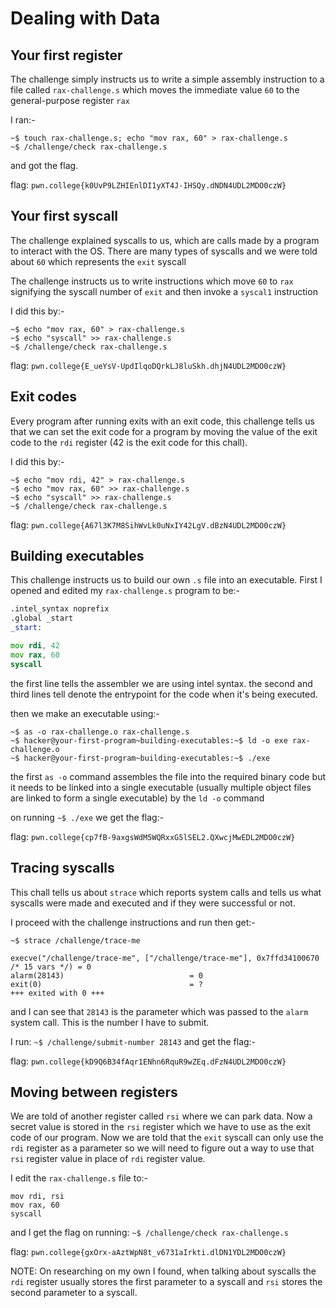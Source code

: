 # Dealing with Data


## Your first register

The challenge simply instructs us to write a simple assembly instruction to a file called `rax-challenge.s` which moves the immediate value `60` to the general-purpose register `rax`

I ran:-

```
~$ touch rax-challenge.s; echo "mov rax, 60" > rax-challenge.s
~$ /challenge/check rax-challenge.s

```

and got the flag.

flag: `pwn.college{k0UvP9LZHIEnlDI1yXT4J-IHSQy.dNDN4UDL2MDO0czW}`


## Your first syscall

The challenge explained syscalls to us, which are calls made by a program to interact with the OS. There are many types of syscalls and we were told about `60` which represents the `exit` syscall

The challenge instructs us to write instructions which move `60` to `rax` signifying the syscall number of `exit` and then invoke a `syscal1` instruction

I did this by:-

```
~$ echo "mov rax, 60" > rax-challenge.s
~$ echo "syscall" >> rax-challenge.s
~$ /challenge/check rax-challenge.s

```

flag: `pwn.college{E_ueYsV-UpdIlqoDQrkLJ8luSkh.dhjN4UDL2MDO0czW}`


## Exit codes


Every program after running exits with an exit code, this challenge tells us that we can set the exit code for a program by moving the value of the exit code to the `rdi` register (42 is the exit code for this chall).

I did this by:- 


```
~$ echo "mov rdi, 42" > rax-challenge.s
~$ echo "mov rax, 60" >> rax-challenge.s
~$ echo "syscall" >> rax-challenge.s
~$ /challenge/check rax-challenge.s

```

flag: `pwn.college{A67l3K7M8SihWvLk0uNxIY42LgV.dBzN4UDL2MDO0czW}`	


## Building executables

This challenge instructs us to build our own `.s` file into an executable. First I opened and edited my `rax-challenge.s` program to be:-


```asm
.intel_syntax noprefix
.global _start
_start:

mov rdi, 42
mov rax, 60
syscall
```

the first line tells the assembler we are using intel syntax.
the second and third lines tell denote the entrypoint for the code when it's being executed.

then we make an executable using:-


```
~$ as -o rax-challenge.o rax-challenge.s
~$ hacker@your-first-program~building-executables:~$ ld -o exe rax-challenge.o
~$ hacker@your-first-program~building-executables:~$ ./exe

```

the first `as -o` command assembles the file into the required binary code but it needs to be linked into a single executable (usually multiple object files are linked to form a single executable) by the `ld -o` command

on running `~$ ./exe` we get the flag:-

flag: `pwn.college{cp7fB-9axgsWdM5WQRxxG5lSEL2.QXwcjMwEDL2MDO0czW}`


## Tracing syscalls

This chall tells us about `strace` which reports system calls and tells us what syscalls were made and executed and if they were successful or not.

I proceed with the challenge instructions and run then get:-


```
~$ strace /challenge/trace-me

execve("/challenge/trace-me", ["/challenge/trace-me"], 0x7ffd34100670 /* 15 vars */) = 0
alarm(28143)                            = 0
exit(0)                                 = ?
+++ exited with 0 +++
```

and I can see that `28143` is the parameter which was passed to the `alarm` system call. This is the number I have to submit.

I run: `~$ /challenge/submit-number 28143` and get the flag:-

flag: `pwn.college{kD9Q6B34fAqr1ENhn6RquR9wZEq.dFzN4UDL2MDO0czW}`


## Moving between registers

We are told of another register called `rsi` where we can park data. Now a secret value is stored in the `rsi` register which we have to use as the exit code of our program. Now we are told that the `exit` syscall can only use the `rdi` register as a parameter so we will need to figure out a way to use that `rsi` register value in place of `rdi` register value.

I edit the `rax-challenge.s` file to:-

```
mov rdi, rsi
mov rax, 60
syscall

```

and I get the flag on running: `~$ /challenge/check rax-challenge.s`

flag: `pwn.college{gxOrx-aAztWpN8t_v6731aIrkti.dlDN1YDL2MDO0czW}`	


NOTE: On researching on my own I found, when talking about syscalls the `rdi` register usually stores the first parameter to a syscall and `rsi` stores the second parameter to a syscall.
